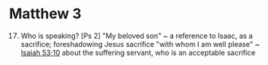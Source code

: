 # Matthew 3


17)	Who is speaking?
		[Ps 2]
	"My beloved son" ~ a reference to Isaac, as a sacrifice; foreshadowing Jesus sacrifice
	"with whom I am well please" ~ [Isaiah 53;10]() about the suffering servant, who is an acceptable sacrifice

